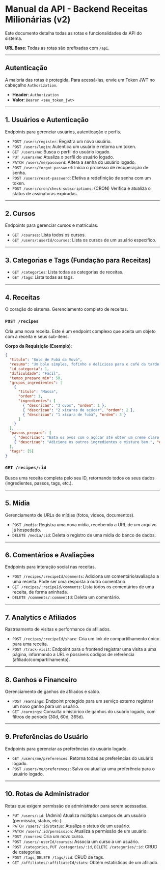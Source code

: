 # Manual da API - Backend Receitas Milionárias (v2)

Este documento detalha todas as rotas e funcionalidades da API do sistema.

**URL Base**: Todas as rotas são prefixadas com `/api`.

---

## Autenticação

A maioria das rotas é protegida. Para acessá-las, envie um Token JWT no cabeçalho `Authorization`.

- **Header**: `Authorization`
- **Valor**: `Bearer <seu_token_jwt>`

---

## 1. Usuários e Autenticação

Endpoints para gerenciar usuários, autenticação e perfis.

- `POST /users/register`: Registra um novo usuário.
- `POST /users/login`: Autentica um usuário e retorna um token.
- `GET /users/me`: Busca o perfil do usuário logado.
- `PUT /users/me`: Atualiza o perfil do usuário logado.
- `PATCH /users/me/password`: Altera a senha do usuário logado.
- `POST /users/forgot-password`: Inicia o processo de recuperação de senha.
- `POST /users/reset-password`: Efetiva a redefinição de senha com um token.
- `POST /users/cron/check-subscriptions`: (CRON) Verifica e atualiza o status de assinaturas expiradas.

---

## 2. Cursos

Endpoints para gerenciar cursos e matrículas.

- `GET /courses`: Lista todos os cursos.
- `GET /users/:userId/courses`: Lista os cursos de um usuário específico.

---

## 3. Categorias e Tags (Fundação para Receitas)

- `GET /categories`: Lista todas as categorias de receitas.
- `GET /tags`: Lista todas as tags.

---

## 4. Receitas

O coração do sistema. Gerenciamento completo de receitas.

### `POST /recipes`
Cria uma nova receita. Este é um endpoint complexo que aceita um objeto com a receita e seus sub-itens.

**Corpo da Requisição (Exemplo)**:
```json
{
  "titulo": "Bolo de Fubá da Vovó",
  "resumo": "Um bolo simples, fofinho e delicioso para o café da tarde.",
  "id_categoria": 1,
  "dificuldade": "Fácil",
  "tempo_preparo_min": 50,
  "grupos_ingredientes": [
    {
      "titulo": "Massa",
      "ordem": 1,
      "ingredientes": [
        { "descricao": "3 ovos", "ordem": 1 },
        { "descricao": "2 xícaras de açúcar", "ordem": 2 },
        { "descricao": "1 xícara de fubá", "ordem": 3 }
      ]
    }
  ],
  "passos_preparo": [
    { "descricao": "Bata os ovos com o açúcar até obter um creme claro.", "ordem": 1 },
    { "descricao": "Adicione os outros ingredientes e misture bem.", "ordem": 2 }
  ],
  "tags": [5] 
}
```

### `GET /recipes/:id`
Busca uma receita completa pelo seu ID, retornando todos os seus dados (ingredientes, passos, tags, etc.).

---

## 5. Mídia

Gerenciamento de URLs de mídias (fotos, vídeos, documentos).

- `POST /media`: Registra uma nova mídia, recebendo a URL de um arquivo já hospedado.
- `DELETE /media/:id`: Deleta o registro de uma mídia do banco de dados.

---

## 6. Comentários e Avaliações

Endpoints para interação social nas receitas.

- `POST /recipes/:recipeId/comments`: Adiciona um comentário/avaliação a uma receita. Pode ser uma resposta a outro comentário.
- `GET /recipes/:recipeId/comments`: Lista todos os comentários de uma receita, de forma aninhada.
- `DELETE /comments/:commentId`: Deleta um comentário.

---

## 7. Analytics e Afiliados

Rastreamento de visitas e performance de afiliados.

- `POST /recipes/:recipeId/share`: Cria um link de compartilhamento único para uma receita.
- `POST /track-visit`: Endpoint para o frontend registrar uma visita a uma página, informando a URL e possíveis códigos de referência (afiliado/compartilhamento).

---

## 8. Ganhos e Financeiro

Gerenciamento de ganhos de afiliados e saldo.

- `POST /earnings`: Endpoint protegido para um serviço externo registrar um novo ganho para um usuário.
- `GET /earnings`: Consulta o histórico de ganhos do usuário logado, com filtros de período (30d, 60d, 365d).

---

## 9. Preferências do Usuário

Endpoints para gerenciar as preferências do usuário logado.

- `GET /users/me/preferences`: Retorna todas as preferências do usuário logado.
- `POST /users/me/preferences`: Salva ou atualiza uma preferência para o usuário logado.

---

## 10. Rotas de Administrador

Rotas que exigem permissão de administrador para serem acessadas.

- `PUT /users/:id`: (Admin) Atualiza múltiplos campos de um usuário (permissão, status, etc.).
- `PATCH /users/:id/status`: Atualiza o status de um usuário.
- `PATCH /users/:id/permission`: Atualiza a permissão de um usuário.
- `POST /courses`: Cria um novo curso.
- `POST /users/:userId/courses`: Associa um curso a um usuário.
- `POST /categories`, `PUT /categories/:id`, `DELETE /categories/:id`: CRUD de categorias.
- `POST /tags`, `DELETE /tags/:id`: CRUD de tags.
- `GET /affiliates/:affiliateId/stats`: Obtém estatísticas de um afiliado.